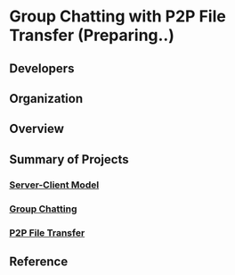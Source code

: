 # **Group Chatting with P2P File Transfer (Preparing..)**

## **Developers**

## **Organization**

## **Overview**

## **Summary of Projects**

### **[Server-Client Model](https://github.com/KeunJuSong/Group-Chatting-with-P2P-File-Transfer/tree/master/OS_Term_Project1)**

### **[Group Chatting](https://github.com/KeunJuSong/Group-Chatting-with-P2P-File-Transfer/tree/master/OS_Term_Project2)**

### **[P2P File Transfer](https://github.com/KeunJuSong/Group-Chatting-with-P2P-File-Transfer/tree/master/OS_Term_Project3)**

## **Reference**
